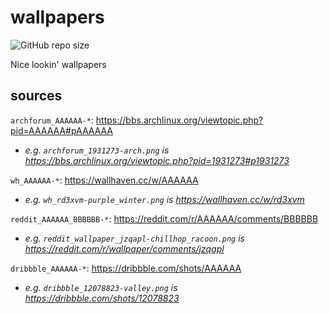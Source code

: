# wallpapers

![GitHub repo size](https://img.shields.io/github/repo-size/wiisportsresort/wallpapers)

Nice lookin' wallpapers

## sources

`archforum_AAAAAA-*`: <https://bbs.archlinux.org/viewtopic.php?pid=AAAAAA#pAAAAAA>

- _e.g. `archforum_1931273-arch.png` is <https://bbs.archlinux.org/viewtopic.php?pid=1931273#p1931273>_

`wh_AAAAAA-*`: <https://wallhaven.cc/w/AAAAAA>

- _e.g. `wh_rd3xvm-purple_winter.png` is <https://wallhaven.cc/w/rd3xvm>_

`reddit_AAAAAA_BBBBBB-*`: <https://reddit.com/r/AAAAAA/comments/BBBBBB>

- _e.g. `reddit_wallpaper_jzqapl-chillhop_racoon.png` is <https://reddit.com/r/wallpaper/comments/jzqapl>_

`dribbble_AAAAAA-*`: <https://dribbble.com/shots/AAAAAA>

- _e.g. `dribbble_12078823-valley.png` is <https://dribbble.com/shots/12078823>_
